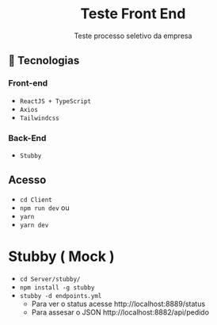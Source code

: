 <h1 align="center"> Teste Front End </h1>

<p align="center">
Teste processo seletivo da empresa<br/>
</p>

## 🧭 Tecnologias

### Front-end
+ `ReactJS + TypeScript`
+ `Axios`
+ `Tailwindcss`

### Back-End
+ `Stubby`

## Acesso

+ `cd Client`
+ `npm run dev` 
ou 
+ `yarn`
+ `yarn dev`


# Stubby ( Mock )

+ `cd Server/stubby/`
+ `npm install -g stubby`
+ `stubby -d endpoints.yml`
    + Para ver o status acesse  http://localhost:8889/status
    + Para assesar o JSON  http://localhost:8882/api/pedido